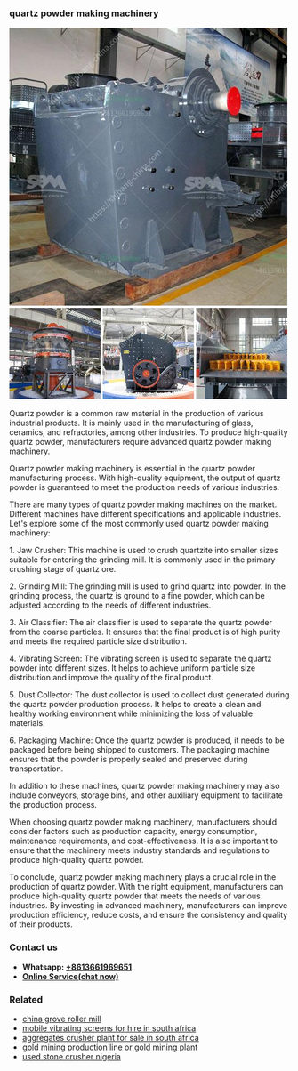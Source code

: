 <h3>quartz powder making machinery</h3><img src='1706754067.jpg' alt=''><p>Quartz powder is a common raw material in the production of various industrial products. It is mainly used in the manufacturing of glass, ceramics, and refractories, among other industries. To produce high-quality quartz powder, manufacturers require advanced quartz powder making machinery.</p><p>Quartz powder making machinery is essential in the quartz powder manufacturing process. With high-quality equipment, the output of quartz powder is guaranteed to meet the production needs of various industries.</p><p>There are many types of quartz powder making machines on the market. Different machines have different specifications and applicable industries. Let's explore some of the most commonly used quartz powder making machinery:</p><p>1. Jaw Crusher: This machine is used to crush quartzite into smaller sizes suitable for entering the grinding mill. It is commonly used in the primary crushing stage of quartz ore.</p><p>2. Grinding Mill: The grinding mill is used to grind quartz into powder. In the grinding process, the quartz is ground to a fine powder, which can be adjusted according to the needs of different industries.</p><p>3. Air Classifier: The air classifier is used to separate the quartz powder from the coarse particles. It ensures that the final product is of high purity and meets the required particle size distribution.</p><p>4. Vibrating Screen: The vibrating screen is used to separate the quartz powder into different sizes. It helps to achieve uniform particle size distribution and improve the quality of the final product.</p><p>5. Dust Collector: The dust collector is used to collect dust generated during the quartz powder production process. It helps to create a clean and healthy working environment while minimizing the loss of valuable materials.</p><p>6. Packaging Machine: Once the quartz powder is produced, it needs to be packaged before being shipped to customers. The packaging machine ensures that the powder is properly sealed and preserved during transportation.</p><p>In addition to these machines, quartz powder making machinery may also include conveyors, storage bins, and other auxiliary equipment to facilitate the production process.</p><p>When choosing quartz powder making machinery, manufacturers should consider factors such as production capacity, energy consumption, maintenance requirements, and cost-effectiveness. It is also important to ensure that the machinery meets industry standards and regulations to produce high-quality quartz powder.</p><p>To conclude, quartz powder making machinery plays a crucial role in the production of quartz powder. With the right equipment, manufacturers can produce high-quality quartz powder that meets the needs of various industries. By investing in advanced machinery, manufacturers can improve production efficiency, reduce costs, and ensure the consistency and quality of their products.</p><h3>Contact us</h3><ul><li><strong>Whatsapp:&nbsp;<a href="https://wa.me/8613661969651">+8613661969651</a></strong></li><li><a href="https://swt.shibang-china.com/?git&amp;zhl&amp;quartz powder making machinery"><strong>Online Service(chat now)</strong></a></li></ul><h3>Related</h3><ul><li><a href='china grove roller mill.md'>china grove roller mill</a></li><li><a href='mobile vibrating screens for hire in south africa.md'>mobile vibrating screens for hire in south africa</a></li><li><a href='aggregates crusher plant for sale in south africa.md'>aggregates crusher plant for sale in south africa</a></li><li><a href='gold mining production line or gold mining plant.md'>gold mining production line or gold mining plant</a></li><li><a href='used stone crusher nigeria.md'>used stone crusher nigeria</a></li></ul>